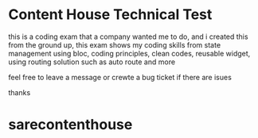 # Content House Technical Test


this is a coding exam that a company wanted me to do, and i created this from the ground up, this exam shows my coding skills  from state management using bloc, coding principles, clean codes, reusable widget, using routing solution such as auto route and more

feel free to leave a message or crewte a bug ticket if there are isues

thanks 


# sarecontenthouse
